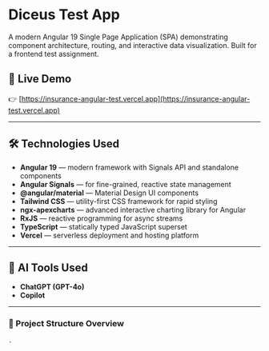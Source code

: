 # Diceus Test App

A modern Angular 19 Single Page Application (SPA) demonstrating component architecture, routing, and interactive data visualization. Built for a frontend test assignment.

## 🚀 Live Demo

👉 [https://insurance-angular-test.vercel.app](https://insurance-angular-test.vercel.app)

---

## 🛠️ Technologies Used

- **Angular 19** — modern framework with Signals API and standalone components
- **Angular Signals** — for fine-grained, reactive state management
- **@angular/material** — Material Design UI components
- **Tailwind CSS** — utility-first CSS framework for rapid styling
- **ngx-apexcharts** — advanced interactive charting library for Angular
- **RxJS** — reactive programming for async streams
- **TypeScript** — statically typed JavaScript superset
- **Vercel** — serverless deployment and hosting platform

---

## 🤖 AI Tools Used

- **ChatGPT (GPT-4o)** 
- **Copilot** 


---

### 📁 Project Structure Overview

```text
.
### 📁 Project Structure Overview

```text
.
├── public/                         
│   └── mock-logos/                
│
├── src/
│   ├── app/
│   │   ├── core/                  
│   │   │   ├── config/           
│   │   │   ├── guards/
│   │   │   ├── mappers/
│   │   │   ├── models/
│   │   │   ├── services/
│   │   │   └── strategies/
│   │   ├── features/              
│   │   │   ├── components/
│   │   │   └── containers/
│   │   ├── shared/                
│   │   │   ├── components/
│   │   │   ├── constants/
│   │   │   ├── helpers/
│   │   │   ├── models/
│   │   │   └── pipes/
│   │   ├── app.component.ts
│   │   ├── app.component.html
│   │   ├── app.component.scss
│   │   ├── app.config.ts
│   │   └── app.routes.ts
│   ├── assets/                    
│   │   ├── mocks/
│   │   ├── account/
│   │   └── dashboard/
│   ├── global.scss                
│   ├── styles.css                 
│   ├── index.html
│   └── main.ts
│
├── angular.json                   # Angular CLI config
├── package.json                   # Project dependencies and scripts
├── package-lock.json              # NPM lockfile
├── tailwind.config.ts             # TailwindCSS configuration
├── .postcssrc.json                # PostCSS plugins for Tailwind
├── .prettierrc                    # Code formatting rules
├── .editorconfig                  # Editor formatting preferences
├── .gitignore                     # Git exclusion rules
├── vercel.json                    # SPA fallback routing config for Vercel
├── setup-jest.ts                  # Jest setup file for Angular testing
├── tsconfig.app.json              # TS config for main app
├── tsconfig.spec.json             # TS config for unit tests
├── tsconfig.json                  # Root TypeScript config
└── README.md                      # Project description and setup
---

## 📦 Build & Deploy Instructions

### 🔧 Local Development

```bash
npm install
npm start       # or: ng serve
npm run build   # or: ng build --configuration production

```
## 💡 Notes & Potential Improvements

If I had more time, I would:

- Replace repeated string literals with enums and constants for better maintainability
- Add more unit tests and integration tests with Jest
- Add `id` fields to mock data for more efficient `@for track` usage
- Improve ARIA accessibility attributes via ARIA labels and roles

The current version prioritizes delivery and clear architecture over full polish.
